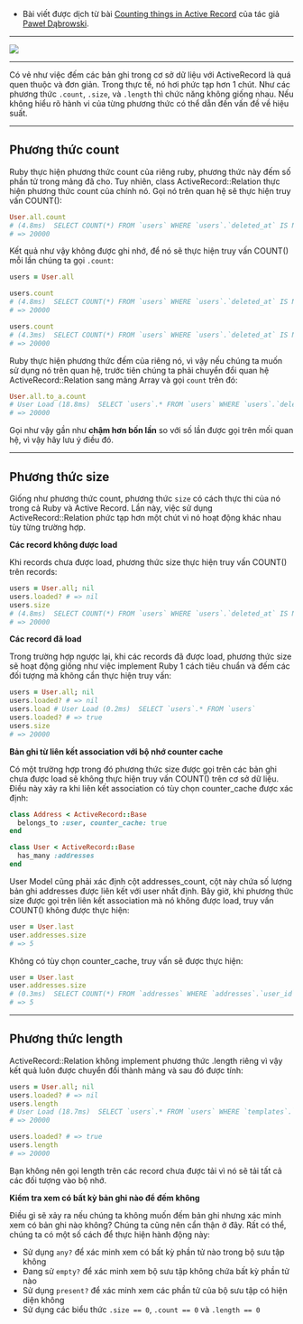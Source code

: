 - Bài viết được dịch từ bài [Counting things in Active Record](https://longliveruby.com/articles/active-record-counting-records) của tác giả [Paweł Dąbrowski]().
-----

![](https://longliveruby.com/assets/images/count-things-in-active-record.svg)

-----
Có vẻ như việc đếm các bản ghi trong cơ sở dữ liệu với ActiveRecord là quá quen thuộc và đơn giản. Trong thực tế, nó hơi phức tạp hơn 1 chút. Như các phương thức `.count`, `.size`, và `.length` thì chức năng không giống nhau. Nếu không hiểu rõ hành vi của từng phương thức có thể dẫn đến vấn đề về hiệu suất.

---
## Phương thức count
Ruby thực hiện phương thức count của riêng ruby, phương thức này đếm số phần tử trong mảng đã cho. Tuy nhiên, class ActiveRecord::Relation thực hiện phương thức count của chính nó. Gọi nó trên quan hệ sẽ thực hiện truy vấn COUNT():
```ruby
User.all.count
# (4.8ms)  SELECT COUNT(*) FROM `users` WHERE `users`.`deleted_at` IS NULL
# => 20000
```
Kết quả như vậy không được ghi nhớ, để nó sẽ thực hiện truy vấn COUNT() mỗi lần chúng ta gọi `.count`:
```ruby
users = User.all

users.count
# (4.8ms)  SELECT COUNT(*) FROM `users` WHERE `users`.`deleted_at` IS NULL
# => 20000

users.count
# (4.3ms)  SELECT COUNT(*) FROM `users` WHERE `users`.`deleted_at` IS NULL
# => 20000
```
Ruby thực hiện phương thức đếm của riêng nó, vì vậy nếu chúng ta muốn sử dụng nó trên quan hệ, trước tiên chúng ta phải chuyển đổi quan hệ ActiveRecord::Relation sang mảng Array và gọi `count` trên đó:
```ruby
User.all.to_a.count
# User Load (18.8ms)  SELECT `users`.* FROM `users` WHERE `users`.`deleted_at` IS NULL
# => 20000
```
Gọi như vậy gần như **chậm hơn bốn lần** so với số lần được gọi trên mối quan hệ, vì vậy hãy lưu ý điều đó.

---
## Phương thức size
Giống như phương thức count, phương thức `size` có cách thực thi của nó trong cả Ruby và Active Record. Lần này, việc sử dụng ActiveRecord::Relation phức tạp hơn một chút vì nó hoạt động khác nhau tùy từng trường hợp.

**Các record không được load**

Khi records chưa được load, phương thức size thực hiện truy vấn COUNT() trên records:
```ruby
users = User.all; nil
users.loaded? # => nil
users.size
# (4.8ms)  SELECT COUNT(*) FROM `users` WHERE `users`.`deleted_at` IS NULL
# => 20000
```
**Các record đã load**

Trong trường hợp ngược lại, khi các records đã được load, phương thức size sẽ hoạt động giống như việc implement Ruby 1 cách tiêu chuẩn và đếm các đối tượng mà không cần thực hiện truy vấn:
```ruby
users = User.all; nil
users.loaded? # => nil
users.load # User Load (0.2ms)  SELECT `users`.* FROM `users`
users.loaded? # => true
users.size
# => 20000
```
**Bản ghi từ liên kết association với bộ nhớ counter cache**

Có một trường hợp trong đó phương thức size được gọi trên các bản ghi chưa được load sẽ không thực hiện truy vấn COUNT() trên cơ sở dữ liệu. Điều này xảy ra khi liên kết association có tùy chọn counter_cache được xác định:
```ruby
class Address < ActiveRecord::Base
  belongs_to :user, counter_cache: true
end

class User < ActiveRecord::Base
  has_many :addresses
end
```
User Model cũng phải xác định cột addresses_count, cột này chứa số lượng bản ghi addresses được liên kết với user nhất định. Bây giờ, khi phương thức size được gọi trên liên kết association mà nó không được load, truy vấn COUNT() không được thực hiện:
```ruby
user = User.last
user.addresses.size
# => 5
```
Không có tùy chọn counter_cache, truy vấn sẽ được thực hiện:
```ruby
user = User.last
user.addresses.size
# (0.3ms)  SELECT COUNT(*) FROM `addresses` WHERE `addresses`.`user_id` = 14
# => 5
```

---
## Phương thức length
ActiveRecord::Relation không implement phương thức .length riêng vì vậy kết quả luôn được chuyển đổi thành mảng và sau đó được tính:
```ruby
users = User.all; nil
users.loaded? # => nil
users.length
# User Load (18.7ms)  SELECT `users`.* FROM `users` WHERE `templates`.`deleted_at` IS NULL
# => 20000

users.loaded? # => true
users.length
# => 20000
```
Bạn không nên gọi length trên các record chưa được tải vì nó sẽ tải tất cả các đối tượng vào bộ nhớ.

**Kiểm tra xem có bất kỳ bản ghi nào để đếm không**

Điều gì sẽ xảy ra nếu chúng ta không muốn đếm bản ghi nhưng xác minh xem có bản ghi nào không? Chúng ta cũng nên cẩn thận ở đây. Rất có thể, chúng ta có một số cách để thực hiện hành động này:
* Sử dụng `any?` để xác minh xem có bất kỳ phần tử nào trong bộ sưu tập không
* Đang sử `empty?` để xác minh xem bộ sưu tập không chứa bất kỳ phần tử nào
* Sử dụng `present?` để xác minh xem các phần tử của bộ sưu tập có hiện diện không
* Sử dụng các biểu thức `.size == 0`, `.count == 0` và `.length == 0`